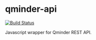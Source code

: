 # qminder-api
[![Build Status](https://travis-ci.org/Qminder/qminder-api.png?branch=master)](https://travis-ci.org/Qminder/qminder-api)

Javascript wrapper for Qminder REST API.
